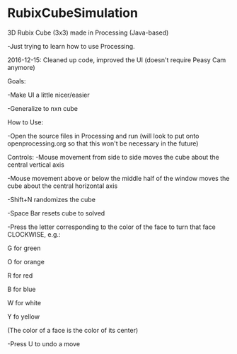 # RubixCubeSimulation
3D Rubix Cube (3x3) made in Processing (Java-based)

-Just trying to learn how to use Processing.

2016-12-15: Cleaned up code, improved the UI (doesn't require Peasy Cam anymore)

Goals:

-Make UI a little nicer/easier

-Generalize to nxn cube

How to Use:

-Open the source files in Processing and run (will look to put onto openprocessing.org so that this won't be necessary in the future)

Controls:
-Mouse movement from side to side moves the cube about the central vertical axis

-Mouse movement above or below the middle half of the window moves the cube about the central horizontal axis

-Shift+N randomizes the cube

-Space Bar resets cube to solved

-Press the letter corresponding to the color of the face to turn that face CLOCKWISE, e.g.:

G for green

O for orange

R for red

B for blue

W for white

Y fo yellow

(The color of a face is the color of its center)

-Press U to undo a move
